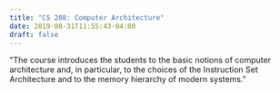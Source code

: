 ```yaml
---
title: "CS 208: Computer Architecture"
date: 2019-08-31T11:55:43-04:00
draft: false
---
```

"The course introduces the students to the basic notions of computer architecture and, in particular, to the choices of the Instruction Set Architecture and to the memory hierarchy of modern systems."
<!--more-->
